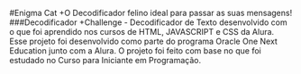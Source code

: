 
#Enigma Cat
+O Decodificador felino ideal para passar as suas mensagens!
###Decodificador
+Challenge - Decodificador de Texto desenvolvido com o que foi aprendido nos cursos de HTML, JAVASCRIPT e CSS da Alura. Esse projeto foi desenvolvido como parte do programa Oracle One Next Education junto com a Alura. O projeto foi feito com base no que foi estudado no Curso para Iniciante em Programação.
